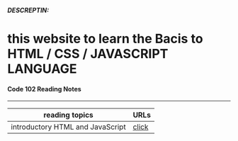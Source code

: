 ***DESCREPTIN:***
# this website to learn the Bacis to HTML / CSS / JAVASCRIPT LANGUAGE 
#### Code 102 Reading Notes
---------------------
 reading topics | URLs |
|---|---|
| introductory HTML and JavaScript | [click](https://mariammohamme.github.io/reading-notes/class-01) |

